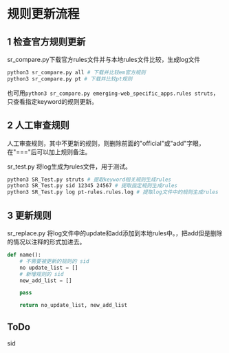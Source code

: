 


# 规则更新流程

## 1 检查官方规则更新

sr_compare.py下载官方rules文件并与本地rules文件比较，生成log文件

```bash
python3 sr_compare.py all # 下载并比较em官方规则
python3 sr_compare.py pt # 下载并比较pt规则
```
也可用`python3 sr_compare.py emerging-web_specific_apps.rules struts`，只查看指定keyword的规则更新。

## 2 人工审查规则

人工审查规则，其中不更新的规则，则删除前面的"official"或"add"字眼，在"==="后可以加上规则备注。



sr_test.py 将log生成为rules文件，用于测试。

```bash
python3 SR_Test.py struts # 提取keyword相关规则生成rules
python3 SR_Test.py sid 12345 24567 # 提取指定规则生成rules
python3 SR_Test.py log pt-rules.rules.log # 提取log文件中的规则生成rules
```

## 3 更新规则

sr_replace.py 将log文件中的update和add添加到本地rules中。，把add但是删除的情况以注释的形式加进去。

```python
def name():
    # 不需要被更新的规则的 sid
    no update_list = []
    # 新增规则的 sid
    new_add_list = []

    pass

    return no_update_list, new_add_list
```


## ToDo

sid